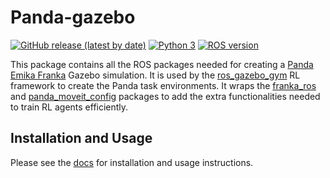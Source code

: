 # Panda-gazebo

[![GitHub release (latest by date)](https://img.shields.io/github/v/release/rickstaa/panda-gazebo)](https://github.com/rickstaa/panda-gazebo/releases)
[![Python 3](https://img.shields.io/badge/Python-3.8%20%7C%203.7%20%7C%203.6-green)](https://www.python.org/)
[![ROS version](https://img.shields.io/badge/ROS%20versions-Noetic-brightgreen)](https://wiki.ros.org)

This package contains all the ROS packages needed for creating a [Panda Emika Franka](https://frankaemika.github.io/docs/)
Gazebo simulation. It is used by the [ros\_gazebo\_gym](https://github.com/rickstaa/ros-gazebo-gym)
RL framework to create the Panda task environments. It wraps the [franka\_ros](https://github.com/frankaemika/franka_ros) and [panda\_moveit\_config](https://github.com/ros-planning/panda_moveit_config) packages to add the extra functionalities needed to train RL agents efficiently.

## Installation and Usage

Please see the [docs](https://rickstaa.github.io/panda-gazebo/) for installation and usage instructions.
